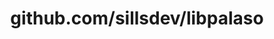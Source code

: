 ---
layout: post
title: github.com/sillsdev/libpalaso
categories: link
tags: [انگلیسی, گیت‌هاب, برنامه‌نویسی]
---